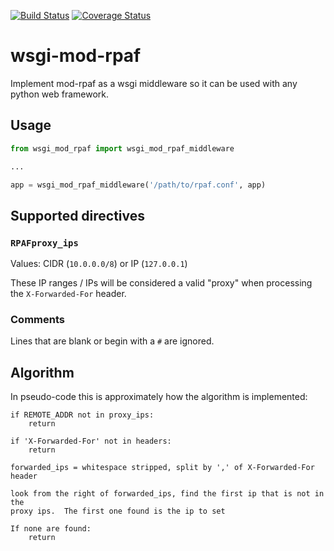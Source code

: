 [![Build Status](https://travis-ci.org/Yelp/wsgi_mod_rpaf.svg?branch=master)](https://travis-ci.org/Yelp/wsgi_mod_rpaf)
[![Coverage Status](https://img.shields.io/coveralls/Yelp/wsgi_mod_rpaf.svg?branch=master)](https://coveralls.io/r/Yelp/wsgi_mod_rpaf)

wsgi-mod-rpaf
=============

Implement mod-rpaf as a wsgi middleware so it can be used with any python web
framework.

## Usage


```python
from wsgi_mod_rpaf import wsgi_mod_rpaf_middleware

...

app = wsgi_mod_rpaf_middleware('/path/to/rpaf.conf', app)
```

## Supported directives

### `RPAFproxy_ips`

Values: CIDR (`10.0.0.0/8`) or IP (`127.0.0.1`)

These IP ranges / IPs will be considered a valid "proxy" when processing the
`X-Forwarded-For` header.

### Comments

Lines that are blank or begin with a `#` are ignored.

## Algorithm

In pseudo-code this is approximately how the algorithm is implemented:

```
if REMOTE_ADDR not in proxy_ips:
    return

if 'X-Forwarded-For' not in headers:
    return

forwarded_ips = whitespace stripped, split by ',' of X-Forwarded-For header

look from the right of forwarded_ips, find the first ip that is not in the
proxy ips.  The first one found is the ip to set

If none are found:
    return
```

